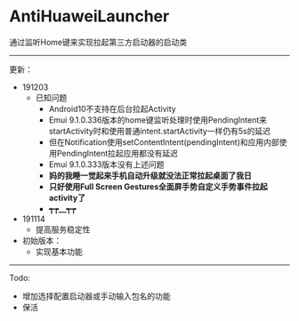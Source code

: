 # AntiHuaweiLauncher

通过监听Home键来实现拉起第三方启动器的启动类

---
更新：
* 191203
  * 已知问题
    * Android10不支持在后台拉起Activity
    * Emui 9.1.0.336版本的home键监听处理时使用PendingIntent来startActivity时和使用普通intent.startActivity一样仍有5s的延迟
    * 但在Notification使用setContentIntent(pendingIntent)和应用内部使用PendingIntent拉起应用都没有延迟
    * Emui 9.1.0.333版本没有上述问题
    * **妈的我睡一觉起来手机自动升级就没法正常拉起桌面了我日**
    * **只好使用Full Screen Gestures全面屏手势自定义手势事件拉起activity了**
    * **┭┮﹏┭┮**
* 191114
  * 提高服务稳定性
* 初始版本：
  * 实现基本功能

---

Todo:
* 增加选择配置启动器或手动输入包名的功能
* 保活
